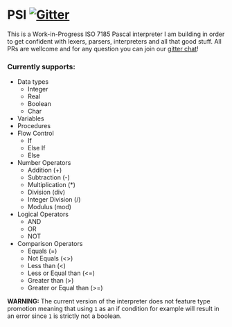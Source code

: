 # PSI [![Gitter](https://badges.gitter.im/pascal-psi/community.svg)](https://gitter.im/pascal-psi/community?utm_source=badge&utm_medium=badge&utm_campaign=pr-badge)
This is a Work-in-Progress ISO 7185 Pascal interpreter I am building in order to get confident with lexers, parsers, interpreters and all that good stuff. All PRs are wellcome and for any question you can join our [gitter chat](https://gitter.im/pascal-psi/community)!

### Currently supports:
* Data types
  * Integer
  * Real
  * Boolean
  * Char
* Variables
* Procedures
* Flow Control
  * If
  * Else If
  * Else
* Number Operators
  * Addition (+)
  * Subtraction (-)
  * Multiplication (*)
  * Division (div)
  * Integer Division (/)
  * Modulus (mod)
* Logical Operators
  * AND
  * OR
  * NOT
* Comparison Operators
  * Equals (=)
  * Not Equals (<>)
  * Less than (<)
  * Less or Equal than (<=)
  * Greater than (>)
  * Greater or Equal than (>=)

**WARNING:** The current version of the interpreter does not feature type promotion meaning that using `1` as an if condition for example will result in an error since `1` is strictly not a boolean.
